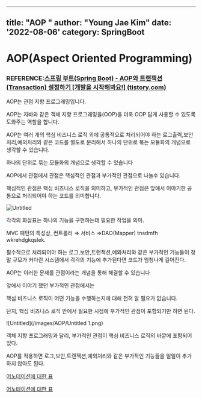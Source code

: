 
---
title: "AOP "
author: "Young Jae Kim"
date: '2022-08-06'
category: SpringBoot
---
# AOP(Aspect Oriented Programming)

### REFERENCE:[스프링 부트(Spring Boot) - AOP와 트랜잭션(Transaction) 설정하기 [개발을 시작해봐요!] (tistory.com)](https://congsong.tistory.com/25?category=749196)

AOP는 관점 지향 프로그래밍입니다. 

AOP는 자바와 같은 객체 지향 프로그래밍을(OOP)을 더욱 OOP 답게 사용할 수 있도록 도와주는 역할을 합니다.

AOP는 여러 개의 핵심 비즈니스 로직 외에 공통적으로 처리되어야 하는 로그출력,보안처리,예외처리와 같은 코드를 별도로 분리해서 하나의 단위로 묶는 모듈화의 개념으로 생각할 수 있습니다. 

하나의 단위로 묶는 모듈화의 개념으로 생각할 수 있습니다

AOP에서 관점에서 관점은 핵심적인 관점과 부가적인 관점으로 나눌수 있습니다.

핵심적인 관점은 핵심 비즈니스 로직을 의미하고, 부가적인 관점은 앞에서 이야기한 공통으로 처리되어야 하는 코드를 의미합니다.

![Untitled](images/AOP/Untitled.png)

각각의 화살표는 하나의 기능을 구현하는데 필요한 작업을 의미. 

MVC 패턴의 특성상, 컨트롤러 ⇒ 서비스 ⇒DAO(Mapper) tnsdmfh wkrehdgkqslek. 

필수적으로 처리되어야 하는 로그,보안,트랜잭션,예와처리와 같은 부가적인 기능들이 정말 규모가 커다란 시스템에서 각각의 기능에 추가된다면 코드가 엄청나게 길어진다. 

AOP는 이러한 문제를 관점이라는 개념을 통해 해결할 수 있습니다

앞에서 이야기 했던 부가적인 관점에서는

핵심 비즈니스 로직이 어떤 기능을 수행하는지에 대해 전혀 알 필요가 없습니다. 

단지, 핵심 비즈니스 로직 안에서 필요한 시점에 부가적인 관점이 포함되기만 하면 된다.

![Untitled](/images/AOP/Untitled 1.png)

객체 지향 프로그래밍과 달리, 부가적인 관점이 핵심 비즈니스 로직의 바깥에 포함되어 있다.

AOP를 적용하면 로그,보안,트랜잭션,예외처리와 같은 부가적인 기능들을 일일이 추가하지 않아도 된다. 

[어노테이션에 대한 표](https://www.notion.so/53d5fc9fc5f2475faa176238b6a45814)

[어노테이션에 대한 표](https://www.notion.so/3e2ecdc21f60445ea1929fc76ed9dd84)